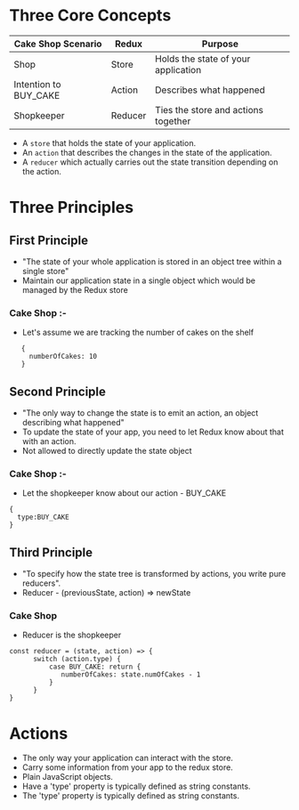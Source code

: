 # Three Core Concepts 

| Cake Shop Scenario | Redux | Purpose |
|--------------------|-------|---------|
| Shop               | Store |Holds the state of your application |
| Intention to BUY_CAKE | Action | Describes what happened |
| Shopkeeper | Reducer | Ties the store and actions together |


- A `store` that holds the state of your application.
- An `action` that describes the changes in the state of the application.
- A `reducer` which actually carries out the state transition depending on the action.

# Three Principles 

## First Principle 

- "The state of your whole application is stored in an object tree within a single store"
- Maintain our application state in a single object which would be managed by the Redux store

### Cake Shop :- 

- Let's assume we are tracking the number of cakes on the shelf
``` 
   {
     numberOfCakes: 10
   }     
```

## Second Principle 

- "The only way to change the state is to emit an action, an object describing what happened"
- To update the state of your app, you need to let Redux know about that with an action.
- Not allowed to directly update the state object

### Cake Shop :- 

- Let the shopkeeper know about our action - BUY_CAKE
```
{
  type:BUY_CAKE
}
```

## Third Principle 

- "To specify how the state tree is transformed by actions, you write pure reducers".
- Reducer - (previousState, action) => newState

### Cake Shop 

- Reducer is the shopkeeper
```
const reducer = (state, action) => {
      switch (action.type) {
          case BUY_CAKE: return {
             numberOfCakes: state.numOfCakes - 1
          }
      }
}
``` 

# Actions 

- The only way your application can interact with the store.
- Carry some information from your app to the redux store.
- Plain JavaScript objects.
- Have a 'type' property is typically defined as string constants.
- The 'type' property is typically defined as string constants.
